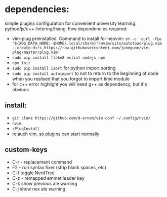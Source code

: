 # dependencies:

simple plugins configuration for convenient university learning. python/js/c++ lintering/fixing. 
Few dependencies required:
* vim-plug preinstalled. Command to install for neovim:
`sh -c 'curl -fLo "${XDG_DATA_HOME:-$HOME/.local/share}"/nvim/site/autoload/plug.vim --create-dirs https://raw.githubusercontent.com/junegunn/vim-plug/master/plug.vim'`
* `sudo pip install flake8 eslint nodejs npm `
* `npm init`
* `sudo pip install isort` for python import sorting
* `sudo pip install autoimport` to not to return to the beginning of code when you realised that you forgot to import time module
* for c++ error highlight you will need g++ as dependency, but it's obvious

## install:
* `git clone https://github.com/d-ornen/vim-conf ~/.config/nvim/`
* `nvim`
* `:PlugInstall`
* relauch vim, so plugins can start normally

## custom-keys
* C-r - replacement command
* F2 - run syntax fixer (strip blank spaces, etc)
* C-f toggle NerdTree
* C-z - remapped emmet leader key
* C-k show previous ale warning
* C-j show nex ale warning
